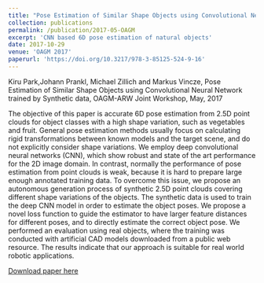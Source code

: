 ```yaml
---
title: "Pose Estimation of Similar Shape Objects using Convolutional Neural Network trained by Synthetic data"
collection: publications
permalink: /publication/2017-05-OAGM
excerpt: 'CNN based 6D pose estimation of natural objects'
date: 2017-10-29
venue: 'OAGM 2017'
paperurl: 'https://doi.org/10.3217/978-3-85125-524-9-16'
---
```

Kiru Park,Johann Prankl, Michael Zillich and Markus Vincze, Pose Estimation of Similar Shape Objects using Convolutional Neural Network trained by Synthetic data, OAGM-ARW Joint Workshop, May, 2017

The objective of this paper is accurate 6D pose estimation from 2.5D point clouds for object classes with a high shape variation, such as vegetables and fruit. General pose estimation methods usually focus on calculating rigid transformations between known models and the target scene, and do not explicitly consider shape variations. We employ deep convolutional neural networks (CNN), which show robust and state of the art performance for the 2D image domain. In contrast, normally the performance of pose estimation from point clouds is weak, because it is hard to prepare large enough annotated training data. To overcome this issue, we propose an autonomous generation process of synthetic 2.5D point clouds covering different shape variations of the objects. The synthetic data is used to train the deep CNN model in order to estimate the object poses. We propose a novel loss function to guide the estimator to have larger feature distances for different poses, and to directly estimate the correct object pose. We performed an evaluation using real objects, where the training
was conducted with artificial CAD models downloaded from a public web resource. The results indicate that our approach is suitable for real world robotic applications.


[Download paper here](https://doi.org/10.3217/978-3-85125-524-9-16)

